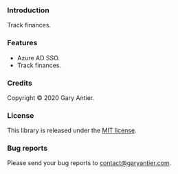 ### Introduction

Track finances.

### Features

+ Azure AD SSO.
+ Track finances.

### Credits

Copyright © 2020 Gary Antier.

### License

This library is released under the [MIT license](https://github.com/sagemodeninja/finance-app-blazor/blob/main/License.md).

### Bug reports

Please send your bug reports to [contact@garyantier.com](mailto:contact@garyantier.com).
